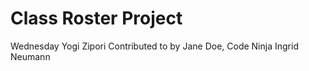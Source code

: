 # Class Roster Project

Wednesday
Yogi Zipori 
Contributed to by Jane Doe, Code Ninja
Ingrid Neumann
